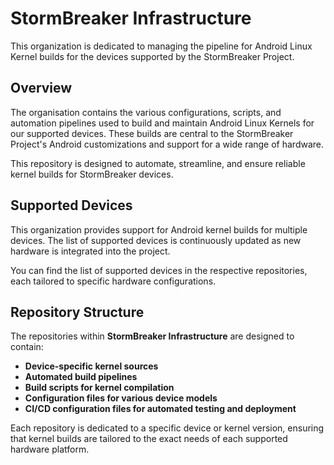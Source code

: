 # StormBreaker Infrastructure

This organization is dedicated to managing the pipeline for Android Linux Kernel builds for the devices supported by the StormBreaker Project.

## Overview

The organisation contains the various configurations, scripts, and automation pipelines used to build and maintain Android Linux Kernels for our supported devices. These builds are central to the StormBreaker Project's Android customizations and support for a wide range of hardware.

This repository is designed to automate, streamline, and ensure reliable kernel builds for StormBreaker devices.

## Supported Devices

This organization provides support for Android kernel builds for multiple devices. The list of supported devices is continuously updated as new hardware is integrated into the project.

You can find the list of supported devices in the respective repositories, each tailored to specific hardware configurations.

## Repository Structure

The repositories within **StormBreaker Infrastructure** are designed to contain:

- **Device-specific kernel sources**
- **Automated build pipelines**
- **Build scripts for kernel compilation**
- **Configuration files for various device models**
- **CI/CD configuration files for automated testing and deployment**

Each repository is dedicated to a specific device or kernel version, ensuring that kernel builds are tailored to the exact needs of each supported hardware platform.
